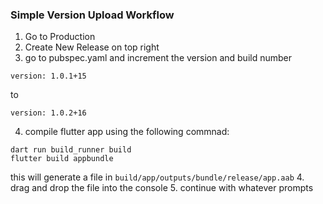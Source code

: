 

### Simple Version Upload Workflow

1. Go to Production
2. Create New Release on top right
3. go to pubspec.yaml and increment the version and build number
```
version: 1.0.1+15
```
to 
```
version: 1.0.2+16
```
4. compile flutter app using the following commnad:
```
dart run build_runner build
flutter build appbundle
```
this will generate a file in `build/app/outputs/bundle/release/app.aab`
4. drag and drop the file into the console
5. continue with whatever prompts